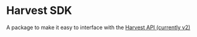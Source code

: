 # Harvest SDK
A package to make it easy to interface with the [Harvest API (currently v2)](https://help.getharvest.com/api-v2/)
